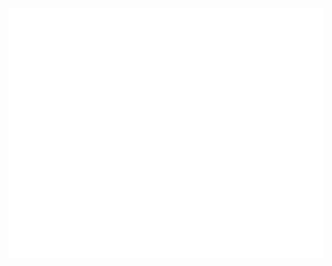 <div align="center">
	<br>
	<a href="https://raw.githubusercontent.com/czartoshi/ADMNS/main/README.md">
		<img src="header.svg" width="800" height="400" alt="Whitepaper">
	</a>
	<br>
</div>


